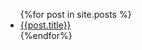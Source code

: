 <ul>
{%for post in site.posts %}
<li>
<a href="{{post.url}}">{{post.title}}</a> 
</li>
{%endfor%}
</ul>